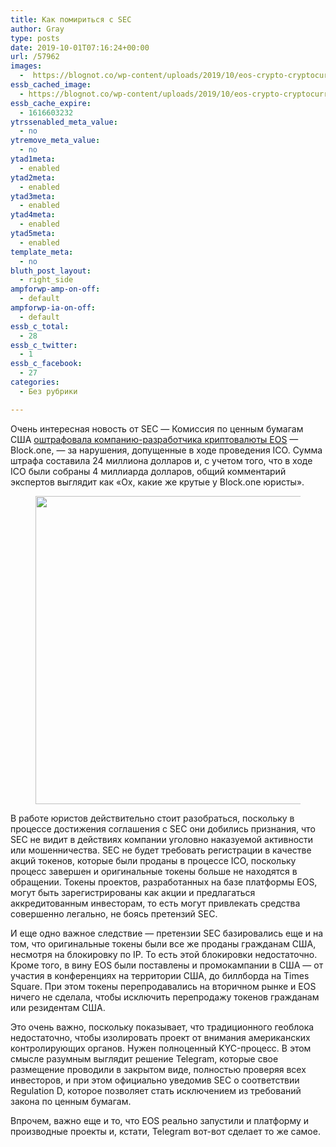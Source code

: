 ```yaml
---
title: Как помириться с SEC
author: Gray
type: posts
date: 2019-10-01T07:16:24+00:00
url: /57962
images:
  -  https://blognot.co/wp-content/uploads/2019/10/eos-crypto-cryptocurrency-block-one-768x512.jpg
essb_cached_image:
  - https://blognot.co/wp-content/uploads/2019/10/eos-crypto-cryptocurrency-block-one-768x512.jpg
essb_cache_expire:
  - 1616603232
ytrssenabled_meta_value:
  - no
ytremove_meta_value:
  - no
ytad1meta:
  - enabled
ytad2meta:
  - enabled
ytad3meta:
  - enabled
ytad4meta:
  - enabled
ytad5meta:
  - enabled
template_meta:
  - no
bluth_post_layout:
  - right_side
ampforwp-amp-on-off:
  - default
ampforwp-ia-on-off:
  - default
essb_c_total:
  - 28
essb_c_twitter:
  - 1
essb_c_facebook:
  - 27
categories:
  - Без рубрики

---
```








Очень интересная новость от SEC — Комиссия по ценным бумагам США [оштрафовала компанию-разработчика криптовалюты EOS][1] — Block.one, — за нарушения, допущенные в ходе проведения ICO. Сумма штрафа составила 24 миллиона долларов и, с учетом того, что в ходе ICO были собраны 4 миллиарда долларов, общий комментарий экспертов выглядит как &#171;Ох, какие же крутые у Block.one юристы&#187;. 

<div class="wp-block-image">
  <figure class="aligncenter"><img data-attachment-id="57963" data-permalink="https://blognot.co/57962/eos-crypto-cryptocurrency-block-one-768x512" data-orig-file="https://i0.wp.com/blognot.co/wp-content/uploads/2019/10/eos-crypto-cryptocurrency-block-one-768x512.jpg?fit=768%2C512&ssl=1" data-orig-size="768,512" data-comments-opened="1" data-image-meta="{&quot;aperture&quot;:&quot;0&quot;,&quot;credit&quot;:&quot;&quot;,&quot;camera&quot;:&quot;&quot;,&quot;caption&quot;:&quot;&quot;,&quot;created_timestamp&quot;:&quot;0&quot;,&quot;copyright&quot;:&quot;&quot;,&quot;focal_length&quot;:&quot;0&quot;,&quot;iso&quot;:&quot;0&quot;,&quot;shutter_speed&quot;:&quot;0&quot;,&quot;title&quot;:&quot;&quot;,&quot;orientation&quot;:&quot;0&quot;}" data-image-title="eos-crypto-cryptocurrency-block-one-768&#215;512" data-image-description="" data-medium-file="https://i0.wp.com/blognot.co/wp-content/uploads/2019/10/eos-crypto-cryptocurrency-block-one-768x512.jpg?fit=300%2C200&ssl=1" data-large-file="https://i0.wp.com/blognot.co/wp-content/uploads/2019/10/eos-crypto-cryptocurrency-block-one-768x512.jpg?fit=740%2C493&ssl=1" width="740" height="493" src="https://i0.wp.com/blognot.co/wp-content/uploads/2019/10/eos-crypto-cryptocurrency-block-one-768x512.jpg?resize=740%2C493&#038;ssl=1" alt="" class="wp-image-57963" srcset="https://i0.wp.com/blognot.co/wp-content/uploads/2019/10/eos-crypto-cryptocurrency-block-one-768x512.jpg?resize=768%2C512&ssl=1 768w, https://i0.wp.com/blognot.co/wp-content/uploads/2019/10/eos-crypto-cryptocurrency-block-one-768x512.jpg?resize=300%2C200&ssl=1 300w, https://i0.wp.com/blognot.co/wp-content/uploads/2019/10/eos-crypto-cryptocurrency-block-one-768x512.jpg?resize=700%2C467&ssl=1 700w, https://i0.wp.com/blognot.co/wp-content/uploads/2019/10/eos-crypto-cryptocurrency-block-one-768x512.jpg?resize=800%2C533&ssl=1 800w" sizes="(max-width: 740px) 100vw, 740px" data-recalc-dims="1" /></figure>


В работе юристов действительно стоит разобраться, поскольку в процессе достижения соглашения с SEC они добились признания, что SEC не видит в действиях компании уголовно наказуемой активности или мошенничества. SEC не будет требовать регистрации в качестве акций токенов, которые были проданы в процессе ICO, поскольку процесс завершен и оригинальные токены больше не находятся в обращении. Токены проектов, разработанных на базе платформы EOS, могут быть зарегистрированы как акции и предлагаться аккредитованным инвесторам, то есть могут привлекать средства совершенно легально, не боясь претензий SEC.

И еще одно важное следствие — претензии SEC базировались еще и на том, что оригинальные токены были все же проданы гражданам США, несмотря на блокировку по IP. То есть этой блокировки недостаточно. Кроме того, в вину EOS были поставлены и промокампании в США — от участия в конференциях на территории США, до биллборда на Times Square. При этом токены перепродавались на вторичном рынке и EOS ничего не сделала, чтобы исключить перепродажу токенов гражданам или резидентам США. 

Это очень важно, поскольку показывает, что традиционного геоблока недостаточно, чтобы изолировать проект от внимания американских контролирующих органов. Нужен полноценный KYC-процесс. В этом смысле разумным выглядит решение Telegram, которые свое размещение проводили в закрытом виде, полностью проверяя всех инвесторов, и при этом официально уведомив SEC о соответствии Regulation D, которое позволяет стать исключением из требований закона по ценным бумагам.

Впрочем, важно еще и то, что EOS реально запустили и платформу и производные проекты и, кстати, Telegram вот-вот сделает то же самое.

 [1]: https://www.sec.gov/news/press-release/2019-202
